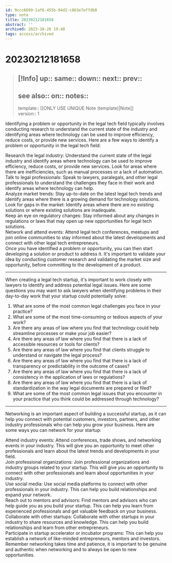 ```yaml
---
id: 9ccc6699-1af6-455b-94d2-c863e7effdb0
type: note
title: 20230212181658
abstract: ''
archived: 2023-10-26 19:40
tags: access/archived
---
```

# 20230212181658
> [!Info]
> up::
> same::
> down::
> next::
> prev::
> ---
> see also::
> on::
> notes::
> ---
> template:: [[ONLY USE UNIQUE Note (template)|Note]]  
> version:: 1

Identifying a problem or opportunity in the legal tech field typically involves conducting research to understand the current state of the industry and identifying areas where technology can be used to improve efficiency, reduce costs, or provide new services. Here are a few ways to identify a problem or opportunity in the legal tech field:

Research the legal industry: Understand the current state of the legal industry and identify areas where technology can be used to improve efficiency, reduce costs, or provide new services. Look for areas where there are inefficiencies, such as manual processes or a lack of automation.  
Talk to legal professionals: Speak to lawyers, paralegals, and other legal professionals to understand the challenges they face in their work and identify areas where technology can help.  
Analyze market trends: Stay up-to-date on the latest legal tech trends and identify areas where there is a growing demand for technology solutions.  
Look for gaps in the market: Identify areas where there are no existing solutions or where existing solutions are inadequate.  
Keep an eye on regulatory changes: Stay informed about any changes in regulations or laws that may open up new opportunities for legal tech solutions.  
Network and attend events: Attend legal tech conferences, meetups and join online communities to stay informed about the latest developments and connect with other legal tech entrepreneurs.  
Once you have identified a problem or opportunity, you can then start developing a solution or product to address it. It's important to validate your idea by conducting customer research and validating the market size and opportunity, before committing to the development of a product.

---

When creating a legal tech startup, it's important to work closely with lawyers to identify and address potential legal issues. Here are some questions you may want to ask lawyers when identifying problems in their day-to-day work that your startup could potentially solve:

1. What are some of the most common legal challenges you face in your practice?
2. What are some of the most time-consuming or tedious aspects of your work?
3. Are there any areas of law where you find that technology could help streamline processes or make your job easier?
4. Are there any areas of law where you find that there is a lack of accessible resources or tools for clients?
5. Are there any areas of law where you find that clients struggle to understand or navigate the legal process?
6. Are there any areas of law where you find that there is a lack of transparency or predictability in the outcome of cases?
7. Are there any areas of law where you find that there is a lack of consistency in the application of laws or regulations?
8. Are there any areas of law where you find that there is a lack of standardization in the way legal documents are prepared or filed?
9. What are some of the most common legal issues that you encounter in your practice that you think could be addressed through technology?

---

Networking is an important aspect of building a successful startup, as it can help you connect with potential customers, investors, partners, and other industry professionals who can help you grow your business. Here are some ways you can network for your startup:

Attend industry events: Attend conferences, trade shows, and networking events in your industry. This will give you an opportunity to meet other professionals and learn about the latest trends and developments in your field.  
Join professional organizations: Join professional organizations and industry groups related to your startup. This will give you an opportunity to connect with other professionals and learn about opportunities in your industry.  
Use social media: Use social media platforms to connect with other professionals in your industry. This can help you build relationships and expand your network.  
Reach out to mentors and advisors: Find mentors and advisors who can help guide you as you build your startup. This can help you learn from experienced professionals and get valuable feedback on your business.  
Collaborate with other startups: Collaborate with other startups in your industry to share resources and knowledge. This can help you build relationships and learn from other entrepreneurs.  
Participate in startup accelerator or incubator programs: This can help you establish a network of like-minded entrepreneurs, mentors and investors.  
Remember networking takes time and patience, it is important to be genuine and authentic when networking and to always be open to new opportunities.
